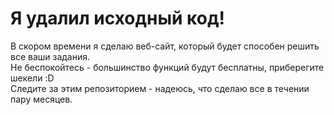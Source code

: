 # Я удалил исходный код!
В скором времени я сделаю веб-сайт, который будет способен решить все ваши задания. \
Не беспокойтесь - большинство функций будут бесплатны, приберегите шекели :D \
Следите за этим репозиторием - надеюсь, что сделаю все в течении пару месяцев.
